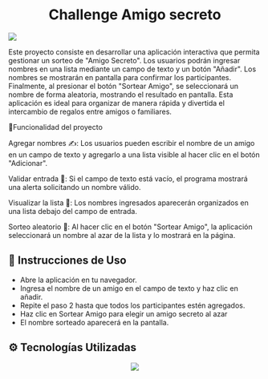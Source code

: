 
<h1 align="center"> Challenge Amigo secreto </h1>
<p align="left">
   <img src="https://img.shields.io/badge/STATUS-%20TERMINADO-green">
   </p>
Este proyecto consiste en desarrollar una aplicación interactiva que permita gestionar un sorteo de "Amigo Secreto". Los usuarios podrán ingresar nombres en una lista mediante un campo de texto y un botón "Añadir".
Los nombres se mostrarán en pantalla para confirmar los participantes. Finalmente, al presionar el botón "Sortear Amigo", se seleccionará un nombre de forma aleatoria, mostrando el resultado en pantalla. Esta aplicación es ideal para organizar de manera rápida y divertida el intercambio de regalos entre amigos o familiares.

:hammer:Funcionalidad del proyecto

Agregar nombres ✍️: Los usuarios pueden escribir el nombre de un amigo en un campo de texto y agregarlo a una lista visible al hacer clic en el botón "Adicionar".

Validar entrada 🚫: Si el campo de texto está vacío, el programa mostrará una alerta solicitando un nombre válido.

Visualizar la lista 👀: Los nombres ingresados aparecerán organizados en una lista debajo del campo de entrada.

Sorteo aleatorio 🎉: Al hacer clic en el botón "Sortear Amigo", la aplicación seleccionará un nombre al azar de la lista y lo mostrará en la página.

## 📝 Instrucciones de Uso 

- Abre la aplicación en tu navegador.
- Ingresa el nombre de un amigo en el campo de texto y haz clic en añadir.
- Repite el paso 2 hasta que todos los participantes estén agregados.
- Haz clic en Sortear Amigo para elegir un amigo secreto al azar
- El nombre sorteado aparecerá en la pantalla.


## ⚙️ Tecnologías Utilizadas 

<p align="center">
  <a href="https://skillicons.dev">
    <img src="https://skillicons.dev/icons?i=git,css,discord,html,js,vscode" />
  </a>
</p>

